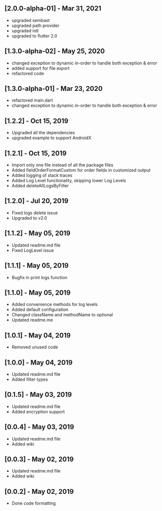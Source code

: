 ## [2.0.0-alpha-01] - Mar 31, 2021

* upgraded sembast
* upgraded path provider
* upgraded intl
* upgraded to flutter 2.0

## [1.3.0-alpha-02] - May 25, 2020

* changed exception to dynamic in-order to handle both exception & error
* added support for file export
* refactored code

## [1.3.0-alpha-01] - Mar 23, 2020

* refactored main.dart
* changed exception to dynamic in-order to handle both exception & error

## [1.2.2] - Oct 15, 2019

* Upgraded all the dependencies
* upgraded example to support AndroidX

## [1.2.1] - Oct 15, 2019

* Import only one file instead of all the package files
* Added fieldOrderFormatCustom for order fields in customized output
* Added logging of stack traces
* Added Log Level functionality, skipping lower Log Levels
* Added deleteAllLogsByFilter

## [1.2.0] - Jul 20, 2019

* Fixed logs delete issue
* Upgraded to v2.0

## [1.1.2] - May 05, 2019

* Updated readme.md file
* Fixed LogLevel issue

## [1.1.1] - May 05, 2019

* Bugfix in print logs function

## [1.1.0] - May 05, 2019

* Added convenience methods for log levels
* Added default configuration
* Changed className and methodName to optional
* Updated readme.me

## [1.0.1] - May 04, 2019

* Removed unused code

## [1.0.0] - May 04, 2019

* Updated readme.md file
* Added filter types

## [0.1.5] - May 03, 2019

* Updated readme.md file
* Added encryption support

## [0.0.4] - May 03, 2019

* Updated readme.md file
* Added wiki

## [0.0.3] - May 02, 2019

* Updated readme.md file
* Added wiki

## [0.0.2] - May 02, 2019

* Done code formatting
